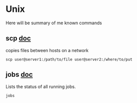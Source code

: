 #  Unix

Here will be summary of me known commands

## scp [doc](https://linux.die.net/man/1/scp)
copies files between hosts on a network

`scp user@server1:/path/to/file user@server2:/where/to/put`

## jobs [doc](https://linux.die.net/man/1/scp)
Lists the status of all running jobs.

`jobs`


